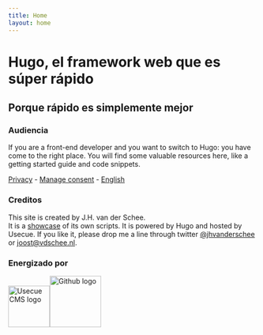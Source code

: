 ```yaml
---
title: Home
layout: home
---
```


# Hugo, el framework web que es súper rápido

## Porque rápido es simplemente mejor

### Audiencia

If you are a front-end developer and you want to switch to Hugo: you have come to the right place. You will find some valuable resources here, like a getting started guide and code snippets.

[Privacy](/privacy/) - <a class="manage-consent" href="#manage-consent">Manage consent</a> - [English](/)

### Creditos

This site is created by J.H. van der Schee.  
It is a [showcase](https://github.com/jhvanderschee/hugocodex) of its own scripts. It is powered by Hugo and hosted by Usecue. If you like it, please drop me a line through twitter [@jhvanderschee](https://twitter.com/jhvanderschee) or [joost@vdschee.nl](mailto:joost@vdschee.nl)</a>.

### Energizado por

<img src="/img/usecuecms.png" alt="Usecue CMS logo" height="84" onclick="window.open('http://cms.usecue.com');" /><img src="/img/github.png" alt="Github logo"  class="poweredby" height="104" onclick="window.open('http://github.com');" />
